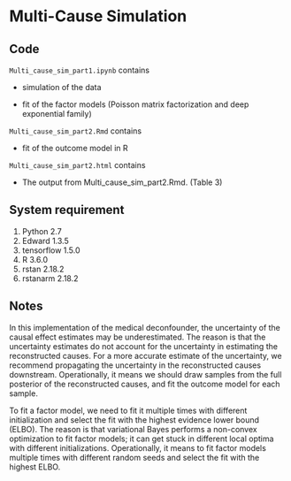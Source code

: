 # Multi-Cause Simulation

## Code

`Multi_cause_sim_part1.ipynb` contains 

+ simulation of the data

+ fit of the factor models (Poisson matrix factorization and deep exponential family)


`Multi_cause_sim_part2.Rmd` contains 

+ fit of the outcome model in R


`Multi_cause_sim_part2.html` contains 

+ The output from Multi_cause_sim_part2.Rmd. (Table 3)


## System requirement
1. Python 2.7
2. Edward 1.3.5
3. tensorflow 1.5.0
4. R 3.6.0
5. rstan 2.18.2
6. rstanarm 2.18.2


## Notes
In this implementation of the medical deconfounder, the uncertainty of
the causal effect estimates may be underestimated. The reason is that
the uncertainty estimates do not account for the uncertainty in
estimating the reconstructed causes. For a more accurate estimate of
the uncertainty, we recommend propagating the uncertainty in the
reconstructed causes downstream. Operationally, it means we should
draw samples from the full posterior of the reconstructed causes, and
fit the outcome model for each sample.

To fit a factor model, we need to fit it multiple times with different initialization and select the fit with the highest evidence lower bound (ELBO). The reason is that variational Bayes performs a non-convex optimization to fit factor models; it can get stuck in different local optima with different initializations. Operationally, it means to fit factor models multiple times with different random seeds and select the fit with the highest ELBO.

